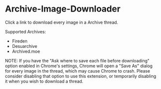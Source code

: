 
# Archive-Image-Downloader
Click a link to download every image in a Archive thread.

Supported Archives:
- Fireden
- Desuarchive
- Archived.moe


NOTE: If you have the "Ask where to save each file before downloading" option 
enabled in Chrome's settings, Chrome will open a "Save As" dialog for every 
image in the thread, which may cause Chrome to crash. Please consider disabling 
that option to use this extension, or temporarily disabling it when you wish to 
download a thread.
